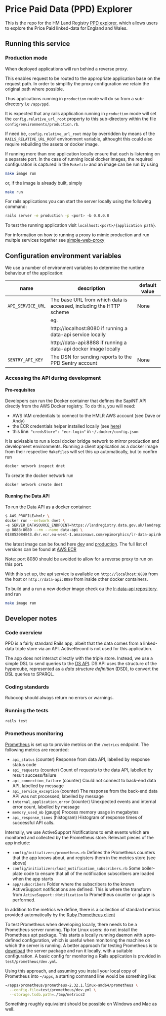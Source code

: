 # Price Paid Data (PPD) Explorer

This is the repo for the HM Land Registry
[PPD explorer](http://landregistry.data.gov.uk/app/ppd),
which allows users to explore the Price Paid linked-data
for England and Wales.

## Running this service

### Production mode

When deployed applications will run behind a reverse proxy.

This enables request to be routed to the appropriate application base on the request path.
In order to simplifiy the proxy configuration we retain the original path where possible.

Thus applications running in `production` mode will do so from a sub-directory i.e `/app/ppd`.

It is expected that any rails application running in `production` mode will set
the `config.relative_url_root` property to this sub-directory within the file
`config/environments/production.rb`.

If need be, `config.relative_url_root` may by overridden by means of the
`RAILS_RELATIVE_URL_ROOT` environment variable, althought this could also
require rebuilding the assets or docker image.

If running more than one application locally ensure that each is listerning on a
separate port. In the case of running local docker images, the required
configuration is captured in the `Makefile` and an image can be run by using

```sh
make image run
```

or, if the image is already built, simply

```sh
make run
```

For rails applications you can start the server locally using the following command:

```sh
rails server -e production -p <port> -b 0.0.0.0
```

To test the running application visit `localhost:<port>/{application path}`.

For information on how to running a proxy to mimic production and run multple services
together see [simple-web-proxy](https://github.com/epimorphics/simple-web-proxy/edit/main/README.md)

## Configuration environment variables

We use a number of environment variables to determine the runtime behaviour
of the application:

| name                       | description                                                          | default value              |
| -------------------------- | -------------------------------------------------------------------- | -------------------------- |
| `API_SERVICE_URL`          | The base URL from which data is accessed, including the HTTP scheme  | None                       |
|                            | eg.                                                                  |                            |
|                            | http://localhost:8080 if running a data-api service locally          |                            |
|                            | http://data-api:8888  if running a data-api docker image locally     |                            |
| `SENTRY_API_KEY`           | The DSN for sending reports to the PPD Sentry account                | None                       |

### Accessing the API during development

#### Pre-requisites

Developers can run the Docker container that defines the SapiNT API
directly from the AWS Docker registry. To do this, you will need:

- AWS IAM credentials to connect to the HMLR AWS account (see Dave or Andy)
- the ECR credentials helper installed locally (see [here](https://github.com/awslabs/amazon-ecr-credential-helper))
- this line: `"credsStore": "ecr-login"` in `~/.docker/config.json`

It is advisable to run a local docker bridge network to mirror production and development environments.
Running a client application as a docker image from their respective `Makefile`s will set this up 
automatically, but to confirn run

```sh
docker network inspect dnet
```

To create the docker network run
```sh
docker network create dnet
```

#### Running the Data API

To run the Data API as a docker container:

```sh
$ AWS_PROFILE=hmlr \
docker run --network dnet \
-e SERVER_DATASOURCE_ENDPOINT=https://landregistry.data.gov.uk/landregistry/query \
-p 8888:8080 --rm --name data-api \
018852084843.dkr.ecr.eu-west-1.amazonaws.com/epimorphics/lr-data-api/dev:1.0-SNAPSHOT_a5590d2
```
the latest image can be found here [dev](https://github.com/epimorphics/hmlr-ansible-deployment/blob/master/ansible/group_vars/dev/tags.yml) 
and [production](https://github.com/epimorphics/hmlr-ansible-deployment/blob/master/ansible/group_vars/prod/tags.yml).
The full list of versions can be found at [AWS
ECR](https://eu-west-1.console.aws.amazon.com/ecr/repositories/private/018852084843/epimorphics/lr-data-api/dev?region=eu-west-1)

Note: port 8080 should be avoided to allow for a reverse proxy to run on this port.

With this set up, the api service is available on `http://localhost:8888` from the host or `http://data-api:8080`
from inside other docker containers.

To build and a run a new docker image check ou the [lr-data-api repository](https://github.com/epimorphics/lr-data-api).
and run
```sh
make image run
```

## Developer notes

### Code overview

PPD is a fairly standard Rails app, albeit that the data
comes from a linked-data triple store via an API. ActiveRecord
is not used for this application.

The app does not interact directly with the triple store.
Instead, we use a simple DSL to send queries to the
[DS API](http://github.com/epimorphics/data-API). DS API uses
the structure of the hypercube, represented as a _data structure
definition_ (DSD), to convert the DSL queries to SPARQL.

### Coding standards

Rubocop should always return no errors or warnings.

### Running the tests

```sh
rails test
```

### Prometheus monitoring

[Prometheus](https://prometheus.io) is set up to provide metrics on the
`/metrics` endpoint. The following metrics are recorded:

- `api_status` (counter)
  Response from data API, labelled by response status code
- `api_requests` (counter)
  Count of requests to the data API, labelled by result success/failure
- `api_connection_failure` (counter)
  Could not connect to back-end data API, labelled by message
- `api_service_exception` (counter)
  The response from the back-end data API was not processed, labelled by message
- `internal_application_error` (counter)
  Unexpected events and internal error count, labelled by message
- `memory_used_mb` (gauge)
  Process memory usage in megabytes
- `api_response_times` (histogram)
  Histogram of response times of successful API calls.

Internally, we use ActiveSupport Notifications to emit events which are
monitored and collected by the Prometheus store. Relevant pieces of the
app include:

- `config/initializers/prometheus.rb`
  Defines the Prometheus counters that the app knows about, and registers them
  in the metrics store (see above)
- `config/initializers/load_notification_subscribers.rb`
  Some boiler-plate code to ensure that all of the notification subscribers
  are loaded when the app starts
- `app/subscribers`
  Folder where the subscribers to the known ActiveSupport notifications are
  defined. This is where the transform from `ActiveSupport::Notification` to
  Prometheus counter or gauge is performed.

In addition to the metrics we define, there is a collection of standard
metrics provided automatically by the
[Ruby Prometheus client](https://github.com/prometheus/client_ruby)

To test Prometheus when developing locally, there needs to be a Prometheus
server running. Tip for Linux users: do not install the Prometheus apt
package. This starts a locally running daemon with a pre-defined
configuration, which is useful when monitoring the machine on which the
server is running. A better approach for testing Prometheus is to
[download](https://prometheus.io/download/) the server package and
run it locally, with a suitable configuration. A basic config for
monitoring a Rails application is provided in `test/prometheus/dev.yml`.

Using this approach, and assuming you install your local copy of
Prometheus into `~/apps`, a starting command line would be something like:

```sh
~/apps/prometheus/prometheus-2.32.1.linux-amd64/prometheus \
  --config.file=test/prometheus/dev.yml \
  --storage.tsdb.path=./tmp/metrics2
```

Something roughly equivalent should be possible on Windows and Mac as well.


